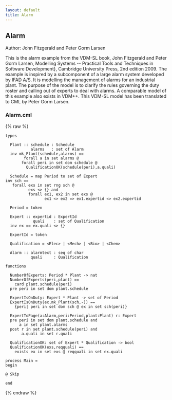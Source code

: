 ```yaml
---
layout: default
title: Alarm
---
```


## Alarm
Author: John Fitzgerald and Peter Gorm Larsen


This is the alarm example from the VDM-SL book, John Fitzgerald and Peter Gorm Larsen, Modelling Systems -- Practical Tools and Techniques in Software Development}, Cambridge University Press, 2nd edition 2009. The example is inspired by a subcomponent of a large alarm system developed by IFAD A/S. It is modelling the management of alarms for an industrial plant. The purpose of the model is to clarify the rules governing the duty roster and calling out of experts to deal with alarms. A comparable model of this example also exists in VDM++. This VDM-SL model has been translated to CML by Peter Gorm Larsen.



### Alarm.cml

{% raw %}
~~~
types

  Plant :: schedule : Schedule
           alarms   : set of Alarm
  inv mk_Plant(schedule,alarms) ==
        forall a in set alarms @
	   forall peri in set dom schedule @
	     QualificationOK(schedule(peri),a.quali)
	     
  Schedule = map Period to set of Expert
inv sch ==
   forall exs in set rng sch @
          exs <> {} and
          forall ex1, ex2 in set exs @
                 ex1 <> ex2 => ex1.expertid <> ex2.expertid

  Period = token

  Expert :: expertid : ExpertId
            quali    : set of Qualification
  inv ex == ex.quali <> {}

  ExpertId = token

  Qualification = <Elec> | <Mech> | <Bio> | <Chem>
	   
  Alarm :: alarmtext : seq of char
           quali     : Qualification

functions

  NumberOfExperts: Period * Plant -> nat
  NumberOfExperts(peri,plant) ==
    card plant.schedule(peri)
  pre peri in set dom plant.schedule

  ExpertIsOnDuty: Expert * Plant -> set of Period
  ExpertIsOnDuty(ex,mk_Plant(sch,-)) ==
    {peri| peri in set dom sch @ ex in set sch(peri)}

  ExpertToPage(a:Alarm,peri:Period,plant:Plant) r: Expert
  pre peri in set dom plant.schedule and
      a in set plant.alarms
  post r in set plant.schedule(peri) and
       a.quali in set r.quali

  QualificationOK: set of Expert * Qualification -> bool
  QualificationOK(exs,reqquali) ==
    exists ex in set exs @ reqquali in set ex.quali

process Main =
begin

@ Skip

end
~~~
{% endraw %}

